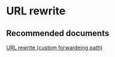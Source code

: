 <properties
    pageTitle="URL rewrite"
    description="URL rewrite"
    service="microsoft.afd"
    resource="afd"
    authors="jtwalters25"
    displayOrder=""
    selfHelpType="generic"
    supportTopicIds="32614241"
    resourceTags=""
    productPesIds="16611"
    cloudEnvironments="public"
/>

# URL rewrite

## **Recommended documents**
[URL rewrite (custom forwardeing path)](https://docs.microsoft.com/en-us/azure/frontdoor/front-door-url-rewrite)<br>

